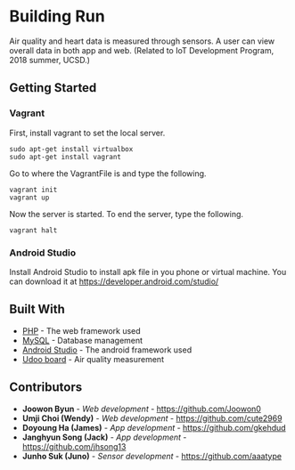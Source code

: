 # Building Run

Air quality and heart data is measured through sensors. A user can view overall data in both app and web.
(Related to IoT Development Program, 2018 summer, UCSD.)


## Getting Started

### Vagrant

First, install vagrant to set the local server.
```
sudo apt-get install virtualbox
sudo apt-get install vagrant
```

Go to where the VagrantFile is and type the following.
```
vagrant init
vagrant up
```

Now the server is started. To end the server, type the following.

```
vagrant halt
```

### Android Studio

Install Android Studio to install apk file in you phone or virtual machine.
You can download it at https://developer.android.com/studio/

## Built With

* [PHP](http://php.net/) - The web framework used
* [MySQL](https://www.mysql.com/) - Database management
* [Android Studio](https://developer.android.com/studio/) - The android framework used
* [Udoo board](https://www.udoo.org/) - Air quality measurement

## Contributors

* **Joowon Byun** - *Web development* - https://github.com/Joowon0
* **Umji Choi (Wendy)** - *Web development* - https://github.com/cute2969
* **Doyoung Ha (James)** - *App development* - https://github.com/gkehdud
* **Janghyun Song (Jack)** - *App development* - https://github.com/jhsong13
* **Junho Suk (Juno)** - *Sensor development* - https://github.com/aaatype
